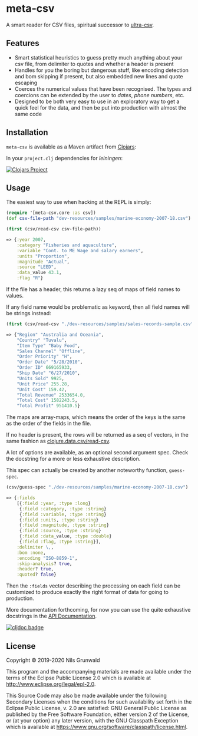 # meta-csv

A smart reader for CSV files, spiritual successor to [ultra-csv](https://github.com/ngrunwald/ultra-csv).

## Features

  - Smart statistical heuristics to guess pretty much anything about
  your csv file, from delimiter to quotes and whether a header is present
  - Handles for you the boring but dangerous stuff, like encoding detection
  and bom skipping if present, but also embedded new lines and quote escaping
  - Coerces the numerical values that have been recognised. The types and
  coercions can be extended by the user to *dates*, *phone numbers*, etc.
  - Designed to be both very easy to use in an exploratory way to get a quick
  feel for the data, and then be put into production with almost the same code

## Installation

`meta-csv` is available as a Maven artifact from
[Clojars](http://clojars.org/meta-csv):

In your `project.clj` dependencies for *leiningen*:

[![Clojars Project](http://clojars.org/meta-csv/latest-version.svg)](http://clojars.org/meta-csv)

## Usage

The easiest way to use when hacking at the REPL is simply:

```clojure
(require '[meta-csv.core :as csv])
(def csv-file-path "dev-resources/samples/marine-economy-2007-18.csv")
```

```clojure
(first (csv/read-csv csv-file-path))

=> {:year 2007,
    :category "Fisheries and aquaculture",
    :variable "Cont. to ME Wage and salary earners",
    :units "Proportion",
    :magnitude "Actual",
    :source "LEED",
    :data_value 43.1,
    :flag "R"}
```

If the file has a header, this returns a lazy seq of maps of field names to values.

If any field name would be problematic as keyword, then all field names will be
strings instead:

```clojure
(first (csv/read-csv "./dev-resources/samples/sales-records-sample.csv"))

=> {"Region" "Australia and Oceania",
    "Country" "Tuvalu",
    "Item Type" "Baby Food",
    "Sales Channel" "Offline",
    "Order Priority" "H",
    "Order Date" "5/28/2010",
    "Order ID" 669165933,
    "Ship Date" "6/27/2010",
    "Units Sold" 9925,
    "Unit Price" 255.28,
    "Unit Cost" 159.42,
    "Total Revenue" 2533654.0,
    "Total Cost" 1582243.5,
    "Total Profit" 951410.5}
```

The maps are array-maps, which means the order of the keys is the same as the
order of the fields in the file.

If no header is present, the rows will be returned as a seq of vectors, in the same fashion as [clojure.data.csv/read-csv](https://clojure.github.io/data.csv/#clojure.data.csv/read-csv).

A lot of options are available, as an optional second argument spec. Check the
docstring for a more or less exhaustive description.

This spec can actually be created by another noteworthy function, `guess-spec`.

```clojure
(csv/guess-spec "./dev-resources/samples/marine-economy-2007-18.csv")

=> {:fields
    [{:field :year, :type :long}
     {:field :category, :type :string}
     {:field :variable, :type :string}
     {:field :units, :type :string}
     {:field :magnitude, :type :string}
     {:field :source, :type :string}
     {:field :data_value, :type :double}
     {:field :flag, :type :string}],
    :delimiter \,,
    :bom :none,
    :encoding "ISO-8859-1",
    :skip-analysis? true,
    :header? true,
    :quoted? false}
```

Then the `:fields` vector describing the processing on each field can be
customized to produce exactly the right format of data for going to production.

More documentation forthcoming, for now you can use the quite exhaustive
docstrings in the [API
Documentation](https://cljdoc.org/d/meta-csv/meta-csv/CURRENT/doc/readme).

[![cljdoc badge](https://cljdoc.org/badge/meta-csv/meta-csv)](https://cljdoc.org/d/meta-csv/meta-csv/CURRENT)

## License

Copyright © 2019-2020 Nils Grunwald

This program and the accompanying materials are made available under the
terms of the Eclipse Public License 2.0 which is available at
http://www.eclipse.org/legal/epl-2.0.

This Source Code may also be made available under the following Secondary
Licenses when the conditions for such availability set forth in the Eclipse
Public License, v. 2.0 are satisfied: GNU General Public License as published by
the Free Software Foundation, either version 2 of the License, or (at your
option) any later version, with the GNU Classpath Exception which is available
at https://www.gnu.org/software/classpath/license.html.
